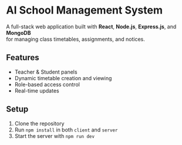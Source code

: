 # AI School Management System

A full-stack web application built with **React**, **Node.js**, **Express.js**, and **MongoDB**  
for managing class timetables, assignments, and notices.

## Features
- Teacher & Student panels
- Dynamic timetable creation and viewing
- Role-based access control
- Real-time updates

## Setup
1. Clone the repository
2. Run `npm install` in both `client` and `server`
3. Start the server with `npm run dev`
